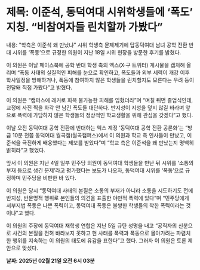 # **제목: 이준석, 동덕여대 시위학생들에 ‘폭도’ 지칭.  “비참여자들 린치할까 가봤다”**

  내용: "학측은 이준석 왜 만났냐” 시위 학생측 문제제기에 답동덕여대 남녀 공학 전환 반대 시위를 ‘폭동’으로 규정한 의원이 지난 18일 시위 현장을 방문한 후기를 밝혔다.

이 의원은 이날 페이스북에 공학 반대 학생 측의 엑스(X·구 트위터) 게시물을 캡처해 올리며 “폭동 사태의 실질적인 피해를 눈으로 확인하고, 폭도들과 외부 세력이 개강 이후 학사일정을 방해하거나, 폭동에 참여하지 않은 학생들을 린치할지도 모른다는 우려 등이 전달돼 직접 가봤다”고 밝혔다.

이 의원은 “캠퍼스에 래커로 회복 불가능한 피해를 입혔더라”며 “며칠 뒤면 졸업식인데, 교정에 사진 찍을 화각 안 남긴 폭도들 대단하다. 반지성이 지성을 덮지 않길 바라며 앞으로 폭력에 가담하지 않은 학생들의 정상적인 학교생활을 위해 관심을 갖겠다”고 했다.

이날 오전 동덕여대 공학 전환에 반대하는 엑스 계정 ‘동덕여대 공학 전환 공론화’는 “방금 10분 전쯤 동덕여대 월곡캠(월곡캠퍼스)에서 이 의원과 학교 측 인사들이 만났고, 이준석을 극진하게 배웅했다는 제보를 받았다”며 “학교 측은 이준석을 왜 만났는지 명백히 밝히라”고 했었다.

앞서 이 의원은 지난 4일 일부 민주당 의원이 동덕여대 학생들을 만난 뒤 시위를 ‘소통의 부재 등으로 생긴 문제’라고 평가했다는 보도가 나오자, 동덕여대 시위를 ‘폭동’으로 규정하며 민주당을 비판한 바 있다.

이 의원은 당시 “동덕여대 사태의 본질은 소통의 부재가 아니라 소통을 시도하기도 전에 반지성, 반문명적 행위로 본인들의 의견을 표출한 야만적 폭력에 있다”며 “민주당에게 서부지법 폭동은 나쁜 폭력이고, 동덕여대 폭동은 불쌍한 학생들의 착한 폭력이라는 것이냐”고 했다.

이 의원의 주장에 동덕여대 재학생 연합은 지난 5일 규탄 성명을 내고 “공직자의 신분으로 사건의 본질을 전혀 바라보지 못하고 현 사태를 폭력과 폭동으로 몰아가려는 파렴치한 행위를 지속하는 이 의원의 태도에 유감을 표한다”고 했다. 그러자 이 의원은 토론 제안으로 맞섰다.

  **날짜: 2025년 02월 21일 오전 6시 03분**